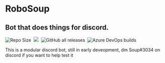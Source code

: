 # RoboSoup
## Bot that does things for discord.

![Repo Size](https://img.shields.io/github/repo-size/SoupDevHub/RoboSoup?style=for-the-badge)&nbsp;
![](https://img.shields.io/github/languages/top/SoupDevHub/RoboSoup?style=for-the-badge)&nbsp;
![GitHub all releases](https://img.shields.io/github/downloads/SoupDevHub/RoboSoup/total?style=for-the-badge)&nbsp;
![Azure DevOps builds](https://img.shields.io/azure-devops/build/ahmedanzaldua/f95f0d49-17a0-4a12-8069-1338d1646efb/5?style=for-the-badge)&nbsp;

This is a modular discord bot, still in early deveopment, dm Soup#3034 on discord if you want to help test it
